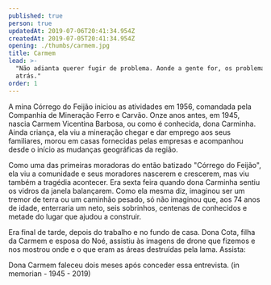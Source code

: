 ```yaml
---
published: true
person: true
updatedAt: 2019-07-06T20:41:34.954Z
createdAt: 2019-07-05T20:41:34.954Z
opening: ./thumbs/carmem.jpg
title: Carmem
lead: >-
  "Não adianta querer fugir de problema. Aonde a gente for, os problemas vão
  atrás."
order: 1
---
```

A mina Córrego do Feijão iniciou as atividades em 1956, comandada pela Companhia de Mineração Ferro e Carvão. Onze anos antes, em 1945, nascia Carmem Vicentina Barbosa, ou como é conhecida, dona Carminha. Ainda criança, ela viu a mineração chegar e dar emprego aos seus familiares, morou em casas fornecidas pelas empresas e acompanhou desde o início as mudanças geográficas da região.  

Como uma das primeiras moradoras do então batizado "Córrego do Feijão", ela viu a comunidade e seus moradores nascerem e crescerem, mas viu também a tragédia acontecer. Era sexta feira quando dona Carminha sentiu os vidros da janela balançarem. Como ela mesma diz, imaginou ser um tremor de terra ou um caminhão pesado, só não imaginou que, aos 74 anos de idade, enterraria um neto, seis sobrinhos, centenas de conhecidos e metade do lugar que ajudou a construir.


<div class="video" title="Título descritivo do vídeo para acessibilidade" data-video="hKsde78Bwe4"></div>

Era final de tarde, depois do trabalho e no fundo de casa. Dona Cota, filha da Carmem e esposa do Noé, assistiu às imagens de drone que fizemos e nos mostrou onde e o que eram as áreas destruídas pela lama. Assista:

<div class="video" data-size="small" title="Título descritivo do vídeo para acessibilidade" data-video="2mDxhPAGCrA"></div>

Dona Carmem faleceu dois meses após conceder essa entrevista. 
(in memorian - 1945 - 2019)
